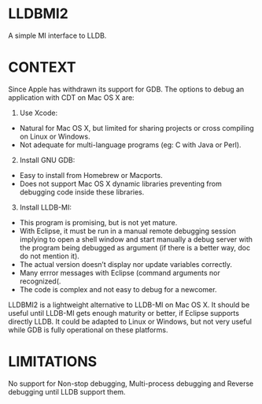 # LLDBMI2

A simple MI interface to LLDB.

# CONTEXT

Since Apple has withdrawn its support for GDB. The options to debug an application with CDT on Mac OS X are:

1. Use Xcode:
- Natural for Mac OS X, but limited for sharing projects or cross compiling on Linux or Windows.
- Not adequate for multi-language programs (eg: C with Java or Perl).

2. Install GNU GDB:
- Easy to install from Homebrew or Macports.
- Does not support Mac OS X dynamic libraries preventing from debugging code inside these libraries.

3. Install LLDB-MI:
- This program is promising, but is not yet mature.
- With Eclipse, it must be run in a manual remote debugging session implying to open a shell window and start manually a debug server with the program being debugged as argument (if there is a better way, doc do not mention it).
- The actual version doesn’t display nor update variables correctly.
- Many errror messages with Eclipse (command arguments nor recognized(.
- The code is complex and not easy to debug for a newcomer.

LLDBMI2 is a lightweight alternative to LLDB-MI on Mac OS X.
It should be useful until LLDB-MI gets enough maturity or better, if Eclipse supports directly LLDB.
It could be adapted to Linux or Windows, but not very useful while GDB is fully operational on these platforms.

# LIMITATIONS
No support for Non-stop debugging, Multi-process debugging and Reverse debugging until LLDB support them.
